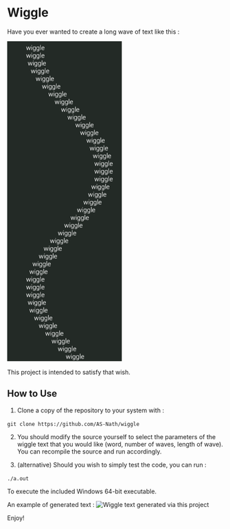 # Wiggle

Have you ever wanted to create a long wave of text like this : 

![An image of text printed in a wave pattern.](images/default.png)

This project is intended to satisfy that wish. 

## How to Use 
1. Clone a copy of the repository to your system with :

```git clone https://github.com/AS-Nath/wiggle```

2. You should modify the source yourself to select the parameters of the wiggle text that you would like (word, number of waves, length of wave). You can recompile the source and run accordingly.

2. (alternative) Should you wish to simply test the code, you can run : 

```./a.out```

To execute the included Windows 64-bit executable.

An example of generated text : 
![Wiggle text generated via this project](images/custom.png)

Enjoy!